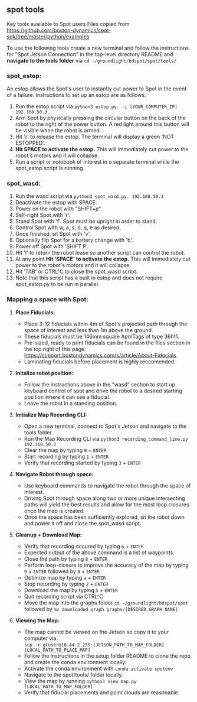 ## spot tools
Key tools available to Spot users 
Files copied from https://github.com/boston-dynamics/spot-sdk/tree/master/python/examples

To use the following tools create a new terminal and follow the instructions for "Spot Jetson Connection" in the top-level directory README and **navigate to the tools folder** via ```cd ~/groundlight/bdspot/spot/tools/```

### spot_estop:
An estop allows the Spot's user to instantly cut power to Spot in the event of a failure. Instructions to set up an estop are as follows.

1. Run the estop script via ```python3 estop.py. -i [YOUR_COMPUTER_IP] 192.168.50.3```
2. Arm Spot by physically pressing the circular button on the back of the robot to the right of the power button. A red light around this button will be visible when the robot is armed.
3. Hit 'r' to release the estop. The terminal will display a green 'NOT ESTOPPED'.
4. **Hit SPACE to activate the estop.** This will immediately cut power to the robot's motors and it will collapse.
5. Run a script or notebook of interest in a separate terminal while the spot_estop script is running.

### spot_wasd:
1. Run the wasd script via ```python3 spot_wasd.py. 192.168.50.3```
2. Deactivate the estop with SPACE.
3. Power on the robot with "SHIFT+p".
4. Self-right Spot with 'r'.
5. Stand Spot with 'f'. Spot must be upright in order to stand.
6. Control Spot with w, a, s, d, q, e as desired.
7. Once finished, sit Spot with 'v'.
8. Optionally flip Spot for a battery change with 'b'.
9. Power off Spot with 'SHIFT P'.
10. Hit 'l' to return the robot lease so another script can control the robot.
11. At any point **Hit 'SPACE' to activate the estop.** This will immediately cut power to the robot's motors and it will collapse.
12. Hit 'TAB' or CTRL^C to close the spot_wasd script.
13. Note that this script has a built in estop and does not require spot_estop.py to be run in parallel.

### Mapping a space with Spot:
1. **Place Fiducials:** 
    - Place 3-12 fiducials within 4m of Spot's projected path through the space of interest and less than 1m above the ground. 
    - These fiducials must be 146mm square AprilTags of type 36h11. 
    - Pre-sized, ready to print fiducials can be found in the files section in the top right of this page: https://support.bostondynamics.com/s/article/About-Fiducials
    - Laminating fiducials before placement is highly reccomended.
    
    
2. **Initalize robot position:** 
    - Follow the instructions above in the "wasd" section to start up keyboard control of spot and drive the robot to a desired starting position where it can see a fiducial. 
    - Leave the robot in a standing position.
    
    
3. **Initialize Map Recording CLI:** 
    - Open a new terminal, connect to Spot's Jetson and navigate to the tools folder. 
    - Run the Map Recording CLI via ```python3 recording_command_line.py 192.168.50.3```
    - Clear the map by typing ```0``` + ```ENTER```
    - Start recording by typing ```1``` + ```ENTER```
    - Verify that recording started by typing ```3``` + ```ENTER```
    
4. **Navigate Robot through space:**
    - Use keyboard commands to navigate the robot through the space of interest.
    - Driving Spot through space along two or more unique intersecting paths will yield the best results and allow for the most loop closures once the map is created.
    - Once the space has been sufficiently explored, sit the robot down and power it off and close the spot_wasd script.
    
    
5. **Cleanup + Download Map:**
    - Verify that recording occured by typing ```6``` + ```ENTER```
    - Expected output of the above command is a list of waypoints.
    - Close the path by typing ```8``` + ```ENTER```
    - Perform loop-closure to improve the accuracy of the map by typing ```9``` + ```ENTER``` followed by ```0``` + ```ENTER```
    - Optimize map by typing ```a``` + ```ENTER```
    - Stop recording by typing ```2``` + ```ENTER```
    - Download the map by typing ```5``` + ```ENTER```
    - Quit recording script via CTRL^C
    - Move the map into the graphs folder ```cd ~/groundlight/bdspot/spot``` followed by ```mv downloaded_graph graphs/[DESIRED_GRAPH_NAME]```
    
    
6. **Viewing the Map:** 
    - The map cannot be viewed on the Jetson so copy it to your computer via:  
    ```scp -r gluser@10.44.2.255:[JETSON_PATH_TO_MAP_FOLDER] [LOCAL_PATH_TO_PLACE_MAP]```
    - Follow the instructions in the setup folder README to clone the repo and create the conda environment locally.
    - Activate the conda environment with ```conda activate spotenv```
    - Navigate to the spot/tools/ folder locally.
    - View the map by running ```python3 view_map.py [LOCAL_PATH_TO_MAP_FOLDER]```
    - Verify that fiducial placements and point clouds are reasonable.